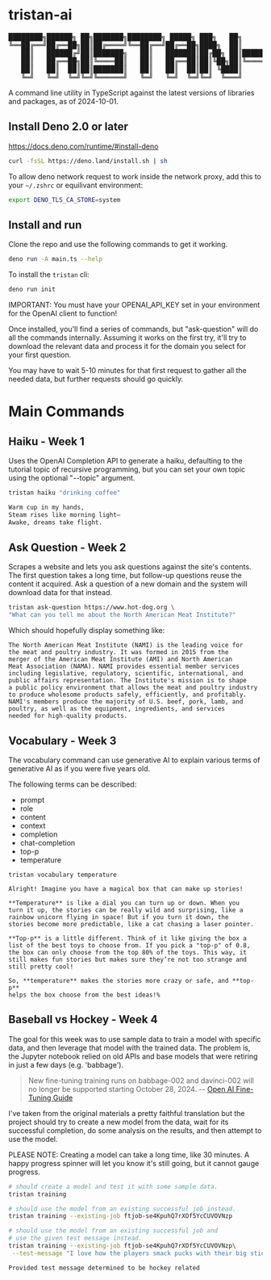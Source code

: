 # tristan-ai

<!--prettier-ignore-->
<pre>
████████╗██████╗ ██╗███████╗████████╗ █████╗ ███╗   ██╗       █████╗ ██╗
╚══██╔══╝██╔══██╗██║██╔════╝╚══██╔══╝██╔══██╗████╗  ██║      ██╔══██╗██║
   ██║   ██████╔╝██║███████╗   ██║   ███████║██╔██╗ ██║█████╗███████║██║
   ██║   ██╔══██╗██║╚════██║   ██║   ██╔══██║██║╚██╗██║╚════╝██╔══██║██║
   ██║   ██║  ██║██║███████║   ██║   ██║  ██║██║ ╚████║      ██║  ██║██║
   ╚═╝   ╚═╝  ╚═╝╚═╝╚══════╝   ╚═╝   ╚═╝  ╚═╝╚═╝  ╚═══╝      ╚═╝  ╚═╝╚═╝
</pre>

A command line utility in TypeScript against the latest versions of libraries and packages, as of 2024-10-01.

## Install Deno 2.0 or later

https://docs.deno.com/runtime/#install-deno

```bash
curl -fsSL https://deno.land/install.sh | sh
```

To allow deno network request to work inside the network proxy, add this to your `~/.zshrc` or equilivant environment:

```bash
export DENO_TLS_CA_STORE=system
```

## Install and run

Clone the repo and use the following commands to get it working.

```bash
deno run -A main.ts --help
```

To install the `tristan` cli:

```bash
deno run init
```

IMPORTANT: You must have your OPENAI_API_KEY set in your environment for the
OpenAI client to function!

Once installed, you'll find a series of commands, but "ask-question"
will do all the commands internally. Assuming it works on the first try,
it'll try to download the relevant data and process it for the domain
you select for your first question.

You may have to wait 5-10 minutes for that first request to gather all
the needed data, but further requests should go quickly.

# Main Commands

## Haiku - Week 1

Uses the OpenAI Completion API to generate a haiku, defaulting to the
tutorial topic of recursive programming, but you can set your own topic
using the optional "--topic" argument.

```bash
tristan haiku "drinking coffee"
```

```bash
Warm cup in my hands,
Steam rises like morning light—
Awake, dreams take flight.
```

## Ask Question - Week 2

Scrapes a website and lets you ask questions against the site's
contents. The first question takes a long time, but follow-up
questions reuse the content it acquired. Ask a question of a new
domain and the system will download data for that instead.

```bash
tristan ask-question https://www.hot-dog.org \
"What can you tell me about the North American Meat Institute?"
```

Which should hopefully display something like:

```
The North American Meat Institute (NAMI) is the leading voice for
the meat and poultry industry. It was formed in 2015 from the
merger of the American Meat Institute (AMI) and North American
Meat Association (NAMA). NAMI provides essential member services
including legislative, regulatory, scientific, international, and
public affairs representation. The Institute's mission is to shape
a public policy environment that allows the meat and poultry industry
to produce wholesome products safely, efficiently, and profitably.
NAMI's members produce the majority of U.S. beef, pork, lamb, and
poultry, as well as the equipment, ingredients, and services
needed for high-quality products.
```

## Vocabulary - Week 3

The vocabulary command can use generative AI to explain various terms
of generative AI as if you were five years old.

The following terms can be described:

- prompt
- role
- content
- context
- completion
- chat-completion
- top-p
- temperature

```commandline
tristan vocabulary temperature
```

```
Alright! Imagine you have a magical box that can make up stories!

**Temperature** is like a dial you can turn up or down. When you
turn it up, the stories can be really wild and surprising, like a
rainbow unicorn flying in space! But if you turn it down, the
stories become more predictable, like a cat chasing a laser pointer.

**Top-p** is a little different. Think of it like giving the box a
list of the best toys to choose from. If you pick a "top-p" of 0.8,
the box can only choose from the top 80% of the toys. This way, it
still makes fun stories but makes sure they’re not too strange and
still pretty cool!

So, **temperature** makes the stories more crazy or safe, and **top-p**
helps the box choose from the best ideas!%
```

## Baseball vs Hockey - Week 4

The goal for this week was to use sample data to train a model with
specific data, and then leverage that model with the trained data.
The problem is, the Jupyter notebook relied on old APIs and base
models that were retiring in just a few days (e.g. 'babbage').

> New fine-tuning training runs on babbage-002 and davinci-002 will
> no longer be supported starting October 28, 2024.
> -- [Open AI Fine-Tuning Guide](https://platform.openai.com/docs/guides/fine-tuning/which-models-can-be-fine-tuned)

I've taken from the original materials a pretty faithful translation
but the project should try to create a new model from the data, wait
for its successful completion, do some analysis on the results, and
then attempt to use the model.

PLEASE NOTE: Creating a model can take a long time, like 30 minutes.
A happy progress spinner will let you know it's still going, but it
cannot gauge progress.

```bash
# should create a model and test it with some sample data.
tristan training
```

```bash
# should use the model from an existing successful job instead.
tristan training --existing-job ftjob-se4KpuhQ7rXOf5YcCUVOVNzp
```

```bash
# should use the model from an existing successful job and
# use the given test message instead.
tristan training --existing-job ftjob-se4KpuhQ7rXOf5YcCUVOVNzp\
 --test-message "I love how the players smack pucks with their big sticks"

```

```
Provided test message determined to be hockey related
```

